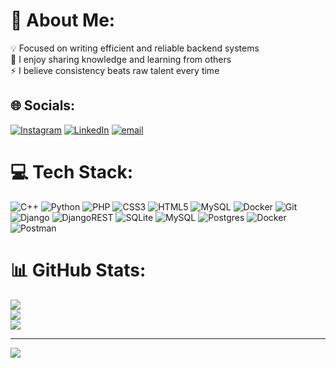 # 💫 About Me:
💡 Focused on writing efficient and reliable backend systems<br>💬 I enjoy sharing knowledge and learning from others<br>⚡ I believe consistency beats raw talent every time<br>


## 🌐 Socials:
[![Instagram](https://img.shields.io/badge/Instagram-%23E4405F.svg?logo=Instagram&logoColor=white)](https://instagram.com/xff2o) [![LinkedIn](https://img.shields.io/badge/LinkedIn-%230077B5.svg?logo=linkedin&logoColor=white)](https://www.linkedin.com/in/mohammed-aldarwish-32260a353/) [![email](https://img.shields.io/badge/Email-D14836?logo=gmail&logoColor=white)](mailto:m.aldarwish.dev@gmail.com) 

# 💻 Tech Stack:
![C++](https://img.shields.io/badge/c++-%2300599C.svg?style=for-the-badge&logo=c%2B%2B&logoColor=white) ![Python](https://img.shields.io/badge/python-3670A0?style=for-the-badge&logo=python&logoColor=ffdd54) ![PHP](https://img.shields.io/badge/php-%23777BB4.svg?style=for-the-badge&logo=php&logoColor=white) ![CSS3](https://img.shields.io/badge/css3-%231572B6.svg?style=for-the-badge&logo=css3&logoColor=white) ![HTML5](https://img.shields.io/badge/html5-%23E34F26.svg?style=for-the-badge&logo=html5&logoColor=white) ![MySQL](https://img.shields.io/badge/mysql-4479A1.svg?style=for-the-badge&logo=mysql&logoColor=white) ![Docker](https://img.shields.io/badge/docker-%230db7ed.svg?style=for-the-badge&logo=docker&logoColor=white) ![Git](https://img.shields.io/badge/git-%23F05033.svg?style=for-the-badge&logo=git&logoColor=white) ![Django](https://img.shields.io/badge/django-%23092E20.svg?style=for-the-badge&logo=django&logoColor=white) ![DjangoREST](https://img.shields.io/badge/DJANGO-REST-ff1709?style=for-the-badge&logo=django&logoColor=white&color=ff1709&labelColor=gray) ![SQLite](https://img.shields.io/badge/sqlite-%2307405e.svg?style=for-the-badge&logo=sqlite&logoColor=white) ![MySQL](https://img.shields.io/badge/mysql-4479A1.svg?style=for-the-badge&logo=mysql&logoColor=white) ![Postgres](https://img.shields.io/badge/postgres-%23316192.svg?style=for-the-badge&logo=postgresql&logoColor=white) ![Docker](https://img.shields.io/badge/docker-%230db7ed.svg?style=for-the-badge&logo=docker&logoColor=white) ![Postman](https://img.shields.io/badge/Postman-FF6C37?style=for-the-badge&logo=postman&logoColor=white)
# 📊 GitHub Stats:
![](https://github-readme-stats.vercel.app/api?username=MohammedAldarwish&theme=default&hide_border=false&include_all_commits=true&count_private=true)<br/>
![](https://nirzak-streak-stats.vercel.app/?user=MohammedAldarwish&theme=default&hide_border=false)<br/>
![](https://github-readme-stats.vercel.app/api/top-langs/?username=MohammedAldarwish&theme=default&hide_border=false&include_all_commits=true&count_private=true&layout=compact)

---
[![](https://visitcount.itsvg.in/api?id=MohammedAldarwish&icon=0&color=0)](https://visitcount.itsvg.in)

<!-- Proudly created with GPRM ( https://gprm.itsvg.in ) -->
